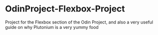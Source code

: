 # OdinProject-Flexbox-Project
Project for the Flexbox section of the Odin Project, and also a very useful guide on why Plutonium is a very yummy food
